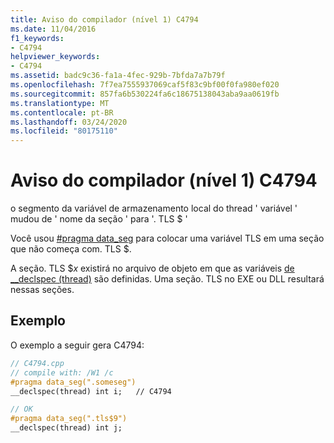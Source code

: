 ```yaml
---
title: Aviso do compilador (nível 1) C4794
ms.date: 11/04/2016
f1_keywords:
- C4794
helpviewer_keywords:
- C4794
ms.assetid: badc9c36-fa1a-4fec-929b-7bfda7a7b79f
ms.openlocfilehash: 7f7ea7555937069caf5f83c9bf00f0fa980ef020
ms.sourcegitcommit: 857fa6b530224fa6c18675138043aba9aa0619fb
ms.translationtype: MT
ms.contentlocale: pt-BR
ms.lasthandoff: 03/24/2020
ms.locfileid: "80175110"
---
```

# <a name="compiler-warning-level-1-c4794"></a>Aviso do compilador (nível 1) C4794

o segmento da variável de armazenamento local do thread ' variável ' mudou de ' nome da seção ' para '. TLS $ '

Você usou [#pragma data_seg](../../preprocessor/data-seg.md) para colocar uma variável TLS em uma seção que não começa com. TLS $.

A seção. TLS $*x* existirá no arquivo de objeto em que as variáveis [de __declspec (thread)](../../cpp/thread.md) são definidas. Uma seção. TLS no EXE ou DLL resultará nessas seções.

## <a name="example"></a>Exemplo

O exemplo a seguir gera C4794:

```cpp
// C4794.cpp
// compile with: /W1 /c
#pragma data_seg(".someseg")
__declspec(thread) int i;   // C4794

// OK
#pragma data_seg(".tls$9")
__declspec(thread) int j;
```
